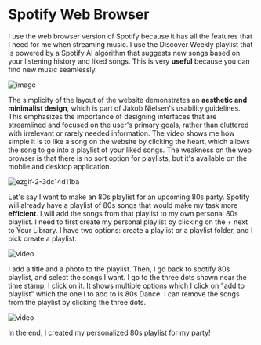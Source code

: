# Spotify Web Browser
I use the web browser version of Spotify because it has all the features that I need for me when streaming music. I use the Discover Weekly playlist that is powered by a Spotify AI algorithm that suggests new songs based on your listening history and liked songs. This is very **useful** because you can find new music seamlessly. 


![image](https://user-images.githubusercontent.com/98926315/220244663-72330e30-085b-4f49-a0f5-0f8687ee3328.png)

The simplicity of the layout of the website demonstrates an **aesthetic and minimalist design**, which is part of Jakob Nielsen's usability guidelines. This emphasizes the importance of designing interfaces that are streamlined and focused on the user's primary goals, rather than cluttered with irrelevant or rarely needed information. The video shows me how simple it is to like a song on the website by clicking the heart, which allows the song to go into a playlist of your liked songs. The weakness on the web browser is that there is no sort option for playlists, but it's available on the mobile and desktop application. 

![ezgif-2-3dc14d11ba](https://user-images.githubusercontent.com/98926315/220248270-760b55a7-5bd9-4439-9042-756e6f760889.gif)

Let's say I want to make an 80s playlist for an upcoming 80s party. Spotify will already have a playlist of 80s songs that would make my task more **efficient**. I will add the songs from that playlist to my own personal 80s playlist. I need to first create my personal playlist by clicking on the + next to Your Library. I have two options: create a playlist or a playlist folder, and I pick create a playlist.

![video](https://github.com/UsabilityEngineering/ux-portfolio-bardakanian/assets/98926315/f9087ea7-e411-42ec-a586-603f8c61f40c)


I add a title and a photo to the playlist. Then, I go back to spotify 80s playlist, and select the songs I want. I go to the three dots shown near the time stamp, I click on it. It shows multiple options which I click on "add to playlist" which the one I to add to is 80s Dance. I can remove the songs from the playlist by clicking the three dots.

![video](https://github.com/UsabilityEngineering/ux-portfolio-bardakanian/assets/98926315/6573f0fd-8e26-4976-8375-a254a43b4f3f)

In the end, I created my personalized 80s playlist for my party!
